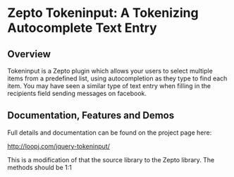 Zepto Tokeninput: A Tokenizing Autocomplete Text Entry
=======================================================

Overview
--------
Tokeninput is a Zepto plugin which allows your users to select multiple items from a predefined list, using autocompletion as they type to find each item. You may have seen a similar type of text entry when filling in the recipients field sending messages on facebook.

Documentation, Features and Demos
---------------------------------
Full details and documentation can be found on the project page here:

<http://loopj.com/jquery-tokeninput/>

This is a modification of that the source library to the Zepto library. The methods should be 1:1
